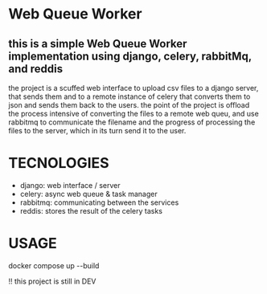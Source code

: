 # Web Queue Worker
## this is a simple Web Queue Worker implementation using django, celery,  rabbitMq,  and reddis

the project is a scuffed web interface to upload csv files to a django server, that sends them and to a remote instance of celery that converts them to json and sends them back to the users. 
the point of the project is offload the process intensive of converting the files to a remote web queu, and use rabbitmq to communicate the filename and the progress of processing the files to the server, which in its turn send it to the user.

# TECNOLOGIES
- django: web interface / server
- celery: async web queue & task manager
- rabbitmq: communicating between the services
- reddis: stores the result of the celery tasks

# USAGE
docker compose up --build

!! this project is still in DEV
